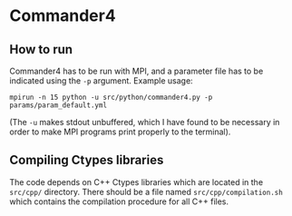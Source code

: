# Commander4

## How to run
Commander4 has to be run with MPI, and a parameter file has to be indicated using the `-p` argument. Example usage:
```
mpirun -n 15 python -u src/python/commander4.py -p params/param_default.yml
```
(The `-u` makes stdout unbuffered, which I have found to be necessary in order to make MPI programs print properly to the terminal).

## Compiling Ctypes libraries
The code depends on C++ Ctypes libraries which are located in the `src/cpp/` directory. There should be a file named `src/cpp/compilation.sh` which contains the compilation procedure for all C++ files.